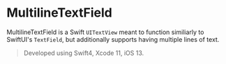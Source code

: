 # MultilineTextField
MultilineTextField is a Swift `UITextView` meant to function similiarly to SwiftUI's `TextField`, but additionally supports having multiple lines of text.
> Developed using Swift4, Xcode 11, iOS 13.
